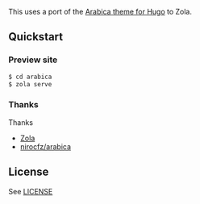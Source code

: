 This uses a port of the [Arabica theme for Hugo](https://github.com/nirocfz/arabica) to Zola.

## Quickstart

### Preview site

```sh
$ cd arabica
$ zola serve
```

### Thanks

Thanks

* [Zola](https://www.getzola.org/)
* [nirocfz/arabica](https://github.com/nirocfz/arabica)

## License

See [LICENSE](https://github.com/Crystalix007/arabica/blob/master/LICENSE)

